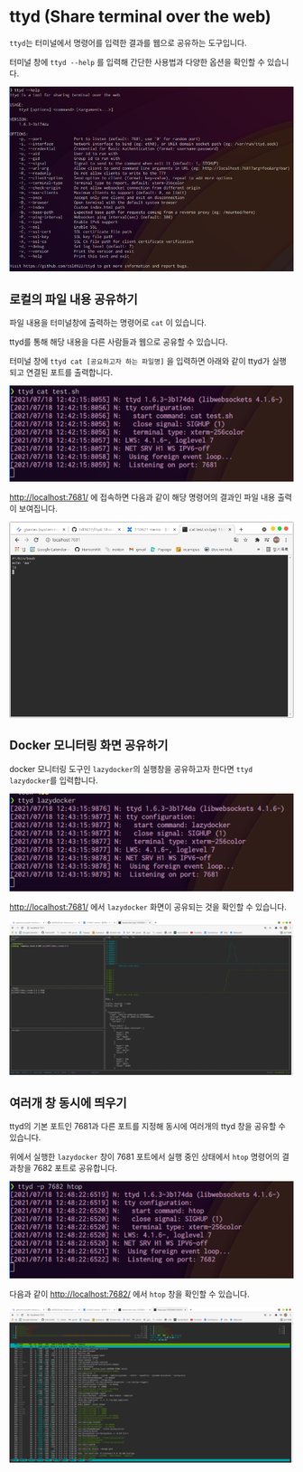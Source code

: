# ttyd (Share terminal over the web)

`ttyd`는 터미널에서 명령어를 입력한 결과를 웹으로 공유하는 도구입니다.

터미널 창에 `ttyd --help` 를 입력해 간단한 사용법과 다양한 옵션을 확인할 수 있습니다.

![](<../../.gitbook/assets/image (125).png>)

## 로컬의 파일 내용 공유하기

파일 내용을 터미널창에 출력하는 명령어로 `cat` 이 있습니다.

ttyd를 통해 해당 내용을 다른 사람들과 웹으로 공유할 수 있습니다.

터미널 창에 `ttyd cat [공요하고자 하는 파일명]` 을 입력하면 아래와 같이 ttyd가 실행되고 연결된 포트를 출력합니다.

![](<../../.gitbook/assets/image (247).png>)

[http://localhost:7681/](http://localhost:7681/) 에 접속하면 다음과 같이 해당 명령어의 결과인 파일 내용 출력이 보여집니다.

![](<../../.gitbook/assets/image (240).png>)

## Docker 모니터링 화면 공유하기

docker 모니터링 도구인 `lazydocker`의 실행창을 공유하고자 한다면 `ttyd lazydocker`를 입력합니다.

![](<../../.gitbook/assets/image (258).png>)

[http://localhost:7681/](http://localhost:7681/) 에서 `lazydocker` 화면이 공유되는 것을 확인할 수 있습니다.

![](<../../.gitbook/assets/image (142).png>)

## 여러개 창 동시에 띄우기

ttyd의 기본 포트인 7681과 다른 포트를 지정해 동시에 여러개의 ttyd 창을 공유할 수 있습니다.

위에서 실행한 `lazydocker` 창이 7681 포트에서 실행 중인 상태에서 `htop` 명령어의 결과창을 7682 포트로 공유합니다.

![](<../../.gitbook/assets/image (177).png>)

다음과 같이 [http://localhost:7682/](http://localhost:7682/) 에서 `htop` 창을 확인할 수 있습니다.

![](<../../.gitbook/assets/image (431).png>)

